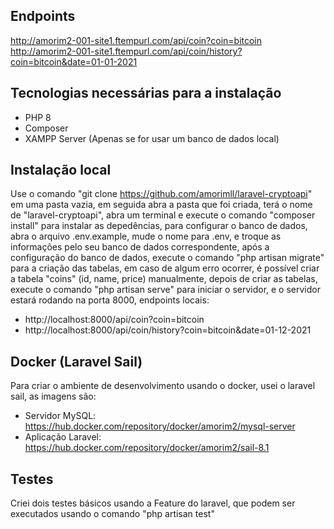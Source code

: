 ## Endpoints

http://amorim2-001-site1.ftempurl.com/api/coin?coin=bitcoin <br>
http://amorim2-001-site1.ftempurl.com/api/coin/history?coin=bitcoin&date=01-01-2021

## Tecnologias necessárias para a instalação

* PHP 8
* Composer
* XAMPP Server (Apenas se for usar um banco de dados local)

## Instalação local
Use o comando "git clone https://github.com/amorimll/laravel-cryptoapi" em uma pasta vazia, em seguida abra a pasta que foi criada, terá o nome de "laravel-cryptoapi", abra um terminal e execute o comando "composer install" para instalar as depedências, para configurar o banco de dados, abra o arquivo .env.example, mude o nome para .env, e troque as informações pelo seu banco de dados correspondente, após a configuração do banco de dados, execute o comando "php artisan migrate" para a criação das tabelas, em caso de algum erro ocorrer, é possível criar a tabela "coins" (id, name, price) manualmente, depois de criar as tabelas, execute o comando "php artisan serve" para iniciar o servidor, e o servidor estará rodando na porta 8000, endpoints locais:

* http://localhost:8000/api/coin?coin=bitcoin
* http://localhost:8000/api/coin/history?coin=bitcoin&date=01-12-2021

## Docker (Laravel Sail)

Para criar o ambiente de desenvolvimento usando o docker, usei o laravel sail, as imagens são:

* Servidor MySQL: https://hub.docker.com/repository/docker/amorim2/mysql-server
* Aplicação Laravel: https://hub.docker.com/repository/docker/amorim2/sail-8.1

## Testes

Criei dois testes básicos usando a Feature do laravel, que podem ser executados usando o comando "php artisan test"
